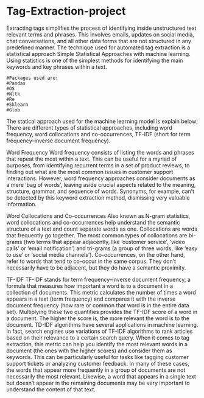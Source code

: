 # Tag-Extraction-project
Extracting tags simplifies the process of identifying inside unstructured text relevant terms and phrases. This involves emails, updates on social media, chat conversations, and all other data forms that are not structured in any predefined manner. The technique used for automated tag extraction is a statistical approach Simple Statistical Approaches with machine learning.
Using statistics is one of the simplest methods for identifying the main keywords and key phrases within a text.

	#Packages used are:
	#Pandas
	#OS
	#Nltk
	#Re
	#Sklearn
	#Glob

The statical approach used for the machine learning model is explain below;
There are different types of statistical approaches, including word frequency, word collocations and co-occurrences, TF-IDF (short for term frequency–inverse document frequency).

Word Frequency
Word frequency consists of listing the words and phrases that repeat the most within a text. This can be useful for a myriad of purposes, from identifying recurrent terms in a set of product reviews, to finding out what are the most common issues in customer support interactions.
However, word frequency approaches consider documents as a mere ‘bag of words’, leaving aside crucial aspects related to the meaning, structure, grammar, and sequence of words. Synonyms, for example, can’t be detected by this keyword extraction method, dismissing very valuable information.

Word Collocations and Co-occurrences
Also known as N-gram statistics, word collocations and co-occurrences help understand the semantic structure of a text and count separate words as one.
Collocations are words that frequently go together. The most common types of collocations are bi-grams (two terms that appear adjacently, like ‘customer service’, ‘video calls’ or ‘email notification’) and tri-grams (a group of three words, like ‘easy to use’ or ‘social media channels’).
Co-occurrences, on the other hand, refer to words that tend to co-occur in the same corpus. They don’t necessarily have to be adjacent, but they do have a semantic proximity.

TF-IDF
TF-IDF stands for term frequency–inverse document frequency, a formula that measures how important a word is to a document in a collection of documents.
This metric calculates the number of times a word appears in a text (term frequency) and compares it with the inverse document frequency (how rare or common that word is in the entire data set).
Multiplying these two quantities provides the TF-IDF score of a word in a document. The higher the score is, the more relevant the word is to the document.
TD-IDF algorithms have several applications in machine learning. In fact, search engines use variations of TF-IDF algorithms to rank articles based on their relevance to a certain search query.
When it comes to tag extraction, this metric can help you identify the most relevant words in a document (the ones with the higher scores) and consider them as keywords. This can be particularly useful for tasks like tagging customer support tickets or analyzing customer feedback.
In many of these cases, the words that appear more frequently in a group of documents are not necessarily the most relevant. Likewise, a word that appears in a single text but doesn’t appear in the remaining documents may be very important to understand the content of that text.
